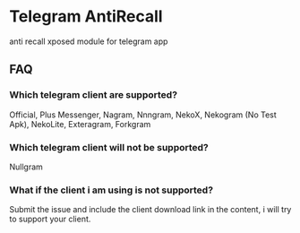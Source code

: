# Telegram AntiRecall
anti recall xposed module for telegram app

## FAQ

### Which telegram client are supported?
Official, Plus Messenger, Nagram, Nnngram, NekoX, Nekogram (No Test Apk), NekoLite, Exteragram, Forkgram

### Which telegram client will not be supported?
Nullgram

### What if the client i am using is not supported?
Submit the issue and include the client download link in the content, i will try to support your client.
